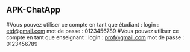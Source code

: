 ## APK-ChatApp


#Vous pouvez utiliser ce compte en tant que étudiant :
      login : etd@gmail.com 
      mot de passe : 0123456789
#Vous pouvez utiliser ce compte en tant que enseignant :
      login : prof@gmail.com 
      mot de passe : 0123456789

